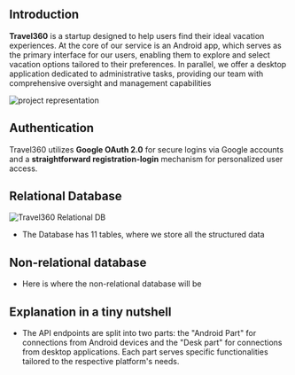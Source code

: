 ## Introduction
**Travel360** is a startup designed to help users find their ideal vacation experiences. At the core of our service is an Android app, which serves as the primary interface for our users, enabling them to explore and select vacation options tailored to their preferences. In parallel, we offer a desktop application dedicated to administrative tasks, providing our team with comprehensive oversight and management capabilities


![project representation](https://travel360-images-handle.s3.eu-north-1.amazonaws.com/static_images/API_Representation.png)

## Authentication      
Travel360 utilizes **Google OAuth 2.0** for secure logins via Google accounts and a **straightforward registration-login** mechanism for personalized user access.

## Relational Database
![Travel360 Relational DB](https://travel360-images-handle.s3.eu-north-1.amazonaws.com/static_images/travel_360_db_design.png)
 - The Database has 11 tables, where we store all the structured data

## Non-relational database
 - Here is where the non-relational database will be

## Explanation in a tiny nutshell
 - The API endpoints are split into two parts: the "Android Part" for connections from Android devices and the "Desk part" for connections from desktop applications. Each part serves specific functionalities tailored to the respective platform's needs.


